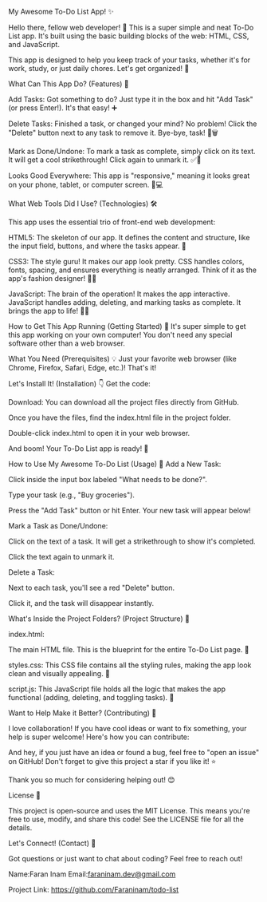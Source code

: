 My Awesome To-Do List App! ✨

Hello there, fellow web developer! 👋 This is a super simple and neat To-Do List app. It's built using the basic building blocks of the web: HTML, CSS, and JavaScript.

This app is designed to help you keep track of your tasks, whether it's for work, study, or just daily chores. Let's get organized! 🚀

What Can This App Do? (Features) 🤩

Add Tasks: Got something to do? Just type it in the box and hit "Add Task" (or press Enter!). It's that easy! ➕

Delete Tasks: Finished a task, or changed your mind? No problem! Click the "Delete" button next to any task to remove it. Bye-bye, task! 👋🗑️

Mark as Done/Undone: To mark a task as complete, simply click on its text. It will get a cool strikethrough! Click again to unmark it. ✅🔄

Looks Good Everywhere: This app is "responsive," meaning it looks great on your phone, tablet, or computer screen. 📱💻

What Web Tools Did I Use? (Technologies) 🛠️

This app uses the essential trio of front-end web development:

HTML5: The skeleton of our app. It defines the content and structure, like the input field, buttons, and where the tasks appear. 🦴

CSS3: The style guru! It makes our app look pretty. CSS handles colors, fonts, spacing, and ensures everything is neatly arranged. Think of it as the app's fashion designer! 🎨👕

JavaScript: The brain of the operation! It makes the app interactive. JavaScript handles adding, deleting, and marking tasks as complete. It brings the app to life! 🧠✨

How to Get This App Running (Getting Started) 🚀
It's super simple to get this app working on your own computer! You don't need any special software other than a web browser.

What You Need (Prerequisites) 💡
Just your favorite web browser (like Chrome, Firefox, Safari, Edge, etc.)! That's it!

Let's Install It! (Installation) 👇
Get the code:

Download: You can download all the project files directly from GitHub.

Once you have the files, find the index.html file in the project folder.

Double-click index.html to open it in your web browser.

And boom! Your To-Do List app is ready! 🎉


How to Use My Awesome To-Do List (Usage) 📝
Add a New Task:

Click inside the input box labeled "What needs to be done?".

Type your task (e.g., "Buy groceries").

Press the "Add Task" button or hit Enter. Your new task will appear below!

Mark a Task as Done/Undone:

Click on the text of a task. It will get a strikethrough to show it's completed.

Click the text again to unmark it.

Delete a Task:

Next to each task, you'll see a red "Delete" button.

Click it, and the task will disappear instantly.

What's Inside the Project Folders? (Project Structure) 📁

index.html:

The main HTML file. This is the blueprint for the entire To-Do List page. 📄

styles.css: This CSS file contains all the styling rules, making the app look clean and visually appealing. 💅

script.js: This JavaScript file holds all the logic that makes the app functional (adding, deleting, and toggling tasks). 🤖

Want to Help Make it Better? (Contributing) 💖

I love collaboration! If you have cool ideas or want to fix something, your help is super welcome! Here's how you can contribute:

And hey, if you just have an idea or found a bug, feel free to "open an issue" on GitHub! Don't forget to give this project a star if you like it! ⭐

Thank you so much for considering helping out! 😊

License 📜

This project is open-source and uses the MIT License. This means you're free to use, modify, and share this code! See the LICENSE file for all the details.

Let's Connect! (Contact) 📧

Got questions or just want to chat about coding? Feel free to reach out!

Name:Faran Inam 
Email:faraninam.dev@gmail.com

Project Link: https://github.com/Faraninam/todo-list
